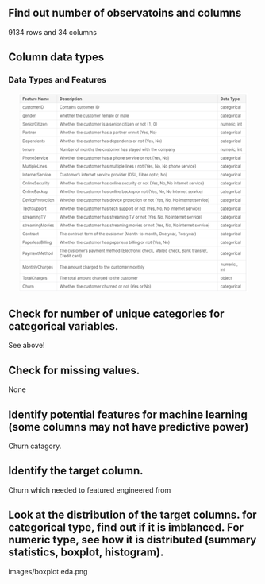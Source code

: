 ## Find out number of observatoins and columns

9134 rows and 34 columns

## Column data types

### Data Types and Features
<p align="center">
  <img width="460" height="400"src="https://github.com/smb12356/predictingReturningUsers/blob/main/images/Screen%20Shot%202022-12-18%20at%2011.31.07%20AM.png?raw=true">
</p>


## Check for number of unique categories for categorical variables.

See above!

## Check for missing values.

None


## Identify potential features for machine learning (some columns may not have predictive power)


Churn catagory. 


## Identify the target column.

Churn which needed to featured engineered from 



## Look at the distribution of the target columns. for categorical type, find out if it is imblanced. For numeric type, see how it is distributed  (summary statistics, boxplot, histogram).


images/boxplot eda.png
